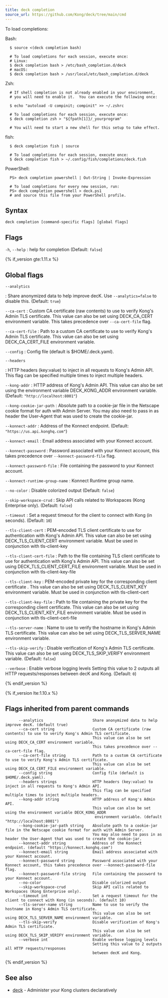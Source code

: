 ```yaml
---
title: deck completion
source_url: https://github.com/Kong/deck/tree/main/cmd
---
```


To load completions:

Bash:
```
  $ source <(deck completion bash)

  # To load completions for each session, execute once:
  # Linux:
  $ deck completion bash > /etc/bash_completion.d/deck
  # macOS:
  $ deck completion bash > /usr/local/etc/bash_completion.d/deck
  ```
Zsh:
```
  # If shell completion is not already enabled in your environment,
  # you will need to enable it.  You can execute the following once:

  $ echo "autoload -U compinit; compinit" >> ~/.zshrc

  # To load completions for each session, execute once:
  $ deck completion zsh > "${fpath[1]}/_yourprogram"

  # You will need to start a new shell for this setup to take effect.
  ```
fish:
```
  $ deck completion fish | source

  # To load completions for each session, execute once:
  $ deck completion fish > ~/.config/fish/completions/deck.fish
  ```
PowerShell:
```
  PS> deck completion powershell | Out-String | Invoke-Expression

  # To load completions for every new session, run:
  PS> deck completion powershell > deck.ps1
  # and source this file from your PowerShell profile.
  ```

## Syntax

```
deck completion [command-specific flags] [global flags]
```

## Flags

`-h`, `--help`
:  help for completion (Default: `false`)

{% if_version gte:1.11.x %}

## Global flags


  `--analytics`

  :  Share anonymized data to help improve decK.
  Use `--analytics=false` to disable this. (Default: `true`)

  `--ca-cert`
  :  Custom CA certificate (raw contents) to use to verify Kong's Admin TLS certificate.
  This value can also be set using DECK_CA_CERT environment variable.
  This takes precedence over `--ca-cert-file` flag.

  `--ca-cert-file`
  :  Path to a custom CA certificate to use to verify Kong's Admin TLS certificate.
  This value can also be set using DECK_CA_CERT_FILE environment variable.

  `--config`
  :  Config file (default is $HOME/.deck.yaml).

  `--headers`
  
  :  HTTP headers (key:value) to inject in all requests to Kong's Admin API.
  This flag can be specified multiple times to inject multiple headers.

  `--kong-addr`
  :  HTTP address of Kong's Admin API.
  This value can also be set using the environment variable DECK_KONG_ADDR
  environment variable. (Default: `"http://localhost:8001"`)

  `--kong-cookie-jar-path`
  :  Absolute path to a cookie-jar file in the Netscape cookie format for auth with Admin Server.
  You may also need to pass in as header the User-Agent that was used to create the cookie-jar.

  `--konnect-addr`
  :  Address of the Konnect endpoint. (Default: `"https://us.api.konghq.com"`)

  `--konnect-email`
  :  Email address associated with your Konnect account.

  `--konnect-password`
  :  Password associated with your Konnect account, this takes precedence over `--konnect-password-file` flag.

  `--konnect-password-file`
  :  File containing the password to your Konnect account.

  `--konnect-runtime-group-name`
  :  Konnect Runtime group name.

  `--no-color`
  :  Disable colorized output (Default: `false`)

  `--skip-workspace-crud`
  :  Skip API calls related to Workspaces (Kong Enterprise only). (Default: `false`)

  `--timeout`
  :  Set a request timeout for the client to connect with Kong (in seconds). (Default: `10`)

  `--tls-client-cert`
  :  PEM-encoded TLS client certificate to use for authentication with Kong's Admin API.
  This value can also be set using DECK_TLS_CLIENT_CERT environment variable. Must be used in conjunction with tls-client-key

  `--tls-client-cert-file`
  :  Path to the file containing TLS client certificate to use for authentication with Kong's Admin API.
  This value can also be set using DECK_TLS_CLIENT_CERT_FILE environment variable. Must be used in conjunction with tls-client-key-file

  `--tls-client-key`
  :  PEM-encoded private key for the corresponding client certificate .
  This value can also be set using DECK_TLS_CLIENT_KEY environment variable. Must be used in conjunction with tls-client-cert

  `--tls-client-key-file`
  :  Path to file containing the private key for the corresponding client certificate.
  This value can also be set using DECK_TLS_CLIENT_KEY_FILE environment variable. Must be used in conjunction with tls-client-cert-file

  `--tls-server-name`
  :  Name to use to verify the hostname in Kong's Admin TLS certificate.
  This value can also be set using DECK_TLS_SERVER_NAME environment variable.

  `--tls-skip-verify`
  :  Disable verification of Kong's Admin TLS certificate.
  This value can also be set using DECK_TLS_SKIP_VERIFY environment variable. (Default: `false`)

  `--verbose`
  :  Enable verbose logging levels
  Setting this value to 2 outputs all HTTP requests/responses
  between decK and Kong. (Default: `0`)



{% endif_version %}

{% if_version lte:1.10.x %}

## Flags inherited from parent commands


```
      --analytics                      Share anonymized data to help improve decK. (default true)
      --ca-cert string                 Custom CA certificate (raw contents) to use to verify Kong's Admin TLS certificate.
                                       This value can also be set using DECK_CA_CERT environment variable.
                                       This takes precedence over --ca-cert-file flag.
      --ca-cert-file string            Path to a custom CA certificate to use to verify Kong's Admin TLS certificate.
                                       This value can also be set using DECK_CA_CERT_FILE environment variable.
      --config string                  Config file (default is $HOME/.deck.yaml).
      --headers strings                HTTP headers (key:value) to inject in all requests to Kong's Admin API.
                                       This flag can be specified multiple times to inject multiple headers.
      --kong-addr string               HTTP address of Kong's Admin API.
                                       This value can also be set using the environment variable DECK_KONG_ADDR
                                        environment variable. (default "http://localhost:8001")
      --kong-cookie-jar-path string    Absolute path to a cookie-jar file in the Netscape cookie format for auth with Admin Server.
                                       You may also need to pass in as header the User-Agent that was used to create the cookie-jar.
      --konnect-addr string            Address of the Konnect endpoint. (default "https://konnect.konghq.com")
      --konnect-email string           Email address associated with your Konnect account.
      --konnect-password string        Password associated with your Konnect account, this takes precedence over --konnect-password-file flag.
      --konnect-password-file string   File containing the password to your Konnect account.
      --no-color                       Disable colorized output
      --skip-workspace-crud            Skip API calls related to Workspaces (Kong Enterprise only).
      --timeout int                    Set a request timeout for the client to connect with Kong (in seconds). (default 10)
      --tls-server-name string         Name to use to verify the hostname in Kong's Admin TLS certificate.
                                       This value can also be set using DECK_TLS_SERVER_NAME environment variable.
      --tls-skip-verify                Disable verification of Kong's Admin TLS certificate.
                                       This value can also be set using DECK_TLS_SKIP_VERIFY environment variable.
      --verbose int                    Enable verbose logging levels
                                       Setting this value to 2 outputs all HTTP requests/responses
                                       between decK and Kong.
```


{% endif_version %}

## See also

* [deck](/deck/{{page.kong_version}}/reference/deck)	 - Administer your Kong clusters declaratively


